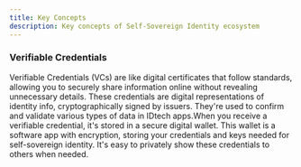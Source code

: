 ```yaml
---
title: Key Concepts
description: Key concepts of Self-Sovereign Identity ecosystem
---
```


### Verifiable Credentials

Verifiable Credentials (VCs) are like digital certificates that follow standards, allowing you to securely share information online without revealing unnecessary details. These credentials are digital representations of identity info, cryptographically signed by issuers. They're used to confirm and validate various types of data in IDtech apps.When you receive a verifiable credential, it's stored in a secure digital wallet. This wallet is a software app with encryption, storing your credentials and keys needed for self-sovereign identity. It's easy to privately show these credentials to others when needed.